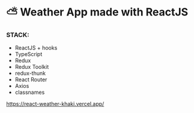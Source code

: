 # ⛅️ Weather App made with ReactJS

### STACK:

- ReactJS + hooks
- TypeScript
- Redux 
- Redux Toolkit
- redux-thunk 
- React Router
- Axios 
- classnames

https://react-weather-khaki.vercel.app/
